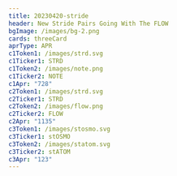 ```yaml
---
title: 20230420-stride
header: New Stride Pairs Going With The FLOW
bgImage: /images/bg-2.png
cards: threeCard
aprType: APR
c1Token1: /images/strd.svg
c1Ticker1: STRD
c1Token2: /images/note.png
c1Ticker2: NOTE
c1Apr: "728"
c2Token1: /images/strd.svg
c2Ticker1: STRD
c2Token2: /images/flow.png
c2Ticker2: FLOW
c2Apr: "1135"
c3Token1: /images/stosmo.svg
c3Ticker1: stOSMO
c3Token2: /images/statom.svg
c3Ticker2: stATOM
c3Apr: "123"
---
```


#
